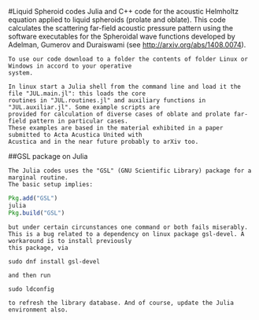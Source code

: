 #Liquid Spheroid codes
	Julia and C++ code for the acoustic Helmholtz equation applied to liquid spheroids (prolate and oblate).
	This code calculates the scattering far-field acoustic pressure pattern using the software executables 
	for the Spheroidal wave functions developed by Adelman, Gumerov and Duraiswami
	(see http://arxiv.org/abs/1408.0074).
	
	To use our code download to a folder the contents of folder Linux or Windows in accord to your operative
	system. 
	
	In linux start a Julia shell from the command line and load it the file "JUL.main.jl": this loads the core
	routines in "JUL.routines.jl" and auxiliary functions in "JUL.auxiliar.jl". Some example scripts are
	provided for calculation of diverse cases of oblate and prolate far-field pattern in particular cases.
	These examples are based in the material exhibited in a paper submitted to Acta Acustica United with
	Acustica and in the near future probably to arXiv too.
	
##GSL package on Julia
	
	The Julia codes uses the "GSL" (GNU Scientific Library) package for a marginal routine.
	The basic setup implies:
```julia
Pkg.add("GSL")
julia
Pkg.build("GSL")
```
	but under certain circunstances one command or both fails miserably.
	This is a bug related to a dependency on linux package gsl-devel. A workaround is to install previously
	this package, via
	
```
sudo dnf install gsl-devel
```	
	and then run 
```	
sudo ldconfig
```
	to refresh the library database. And of course, update the Julia environment also.
